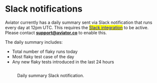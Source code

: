 # Slack notifications

Aviator currently has a daily summary sent via Slack notification that runs every day at 12pm UTC.  This requires the [<mark style="color:blue;">Slack integration</mark>](https://docs.aviator.co/reference/slack-integration) to be active. Please contact **support@aviator.co** to enable this.

The daily summary includes:

* Total number of flaky runs today
* Most flaky test case of the day
* Any new flaky tests introduced in the last 24 hours

<figure><img src="../.gitbook/assets/Screen Shot 2023-09-07 at 3.09.32 PM.png" alt=""><figcaption><p>Daily summary Slack notification.</p></figcaption></figure>
